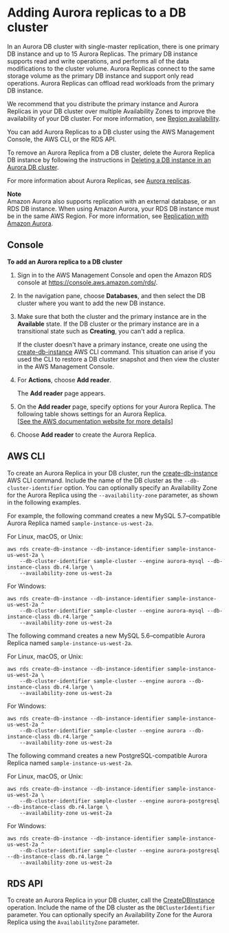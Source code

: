 # Adding Aurora replicas to a DB cluster<a name="aurora-replicas-adding"></a>

In an Aurora DB cluster with single\-master replication, there is one primary DB instance and up to 15 Aurora Replicas\. The primary DB instance supports read and write operations, and performs all of the data modifications to the cluster volume\. Aurora Replicas connect to the same storage volume as the primary DB instance and support only read operations\. Aurora Replicas can offload read workloads from the primary DB instance\. 

We recommend that you distribute the primary instance and Aurora Replicas in your DB cluster over multiple Availability Zones to improve the availability of your DB cluster\. For more information, see [Region availability](Concepts.RegionsAndAvailabilityZones.md#Aurora.Overview.Availability)\.

You can add Aurora Replicas to a DB cluster using the AWS Management Console, the AWS CLI, or the RDS API\.

To remove an Aurora Replica from a DB cluster, delete the Aurora Replica DB instance by following the instructions in [Deleting a DB instance in an Aurora DB cluster](USER_DeleteInstance.md)\.

 For more information about Aurora Replicas, see [Aurora replicas](Aurora.Replication.md#Aurora.Replication.Replicas)\. 

**Note**  
Amazon Aurora also supports replication with an external database, or an RDS DB instance\. When using Amazon Aurora, your RDS DB instance must be in the same AWS Region\. For more information, see [Replication with Amazon Aurora](Aurora.Replication.md)\.

## Console<a name="aurora-replicas-adding.Console"></a>

**To add an Aurora replica to a DB cluster**

1. Sign in to the AWS Management Console and open the Amazon RDS console at [https://console\.aws\.amazon\.com/rds/](https://console.aws.amazon.com/rds/)\.

1. In the navigation pane, choose **Databases**, and then select the DB cluster where you want to add the new DB instance\. 

1.  Make sure that both the cluster and the primary instance are in the **Available** state\. If the DB cluster or the primary instance are in a transitional state such as **Creating**, you can't add a replica\. 

    If the cluster doesn't have a primary instance, create one using the [create\-db\-instance](https://docs.aws.amazon.com/cli/latest/reference/rds/create-db-instance.html) AWS CLI command\. This situation can arise if you used the CLI to restore a DB cluster snapshot and then view the cluster in the AWS Management Console\.  

1. For **Actions**, choose **Add reader**\. 

   The **Add reader** page appears\.

1. On the **Add reader** page, specify options for your Aurora Replica\. The following table shows settings for an Aurora Replica\.    
<a name="aurora_replica_settings"></a>[\[See the AWS documentation website for more details\]](http://docs.aws.amazon.com/AmazonRDS/latest/AuroraUserGuide/aurora-replicas-adding.html)

1. Choose **Add reader** to create the Aurora Replica\.

## AWS CLI<a name="aurora-replicas-adding.CLI"></a>

To create an Aurora Replica in your DB cluster, run the [create\-db\-instance](https://docs.aws.amazon.com/cli/latest/reference/rds/create-db-instance.html) AWS CLI command\. Include the name of the DB cluster as the `--db-cluster-identifier` option\. You can optionally specify an Availability Zone for the Aurora Replica using the `--availability-zone` parameter, as shown in the following examples\.

For example, the following command creates a new MySQL 5\.7–compatible Aurora Replica named `sample-instance-us-west-2a`\.

For Linux, macOS, or Unix:

```
aws rds create-db-instance --db-instance-identifier sample-instance-us-west-2a \
    --db-cluster-identifier sample-cluster --engine aurora-mysql --db-instance-class db.r4.large \
    --availability-zone us-west-2a
```

For Windows:

```
aws rds create-db-instance --db-instance-identifier sample-instance-us-west-2a ^
    --db-cluster-identifier sample-cluster --engine aurora-mysql --db-instance-class db.r4.large ^
    --availability-zone us-west-2a
```

The following command creates a new MySQL 5\.6–compatible Aurora Replica named `sample-instance-us-west-2a`\.

For Linux, macOS, or Unix:

```
aws rds create-db-instance --db-instance-identifier sample-instance-us-west-2a \
    --db-cluster-identifier sample-cluster --engine aurora --db-instance-class db.r4.large \
    --availability-zone us-west-2a
```

For Windows:

```
aws rds create-db-instance --db-instance-identifier sample-instance-us-west-2a ^
    --db-cluster-identifier sample-cluster --engine aurora --db-instance-class db.r4.large ^
    --availability-zone us-west-2a
```

The following command creates a new PostgreSQL\-compatible Aurora Replica named `sample-instance-us-west-2a`\.

For Linux, macOS, or Unix:

```
aws rds create-db-instance --db-instance-identifier sample-instance-us-west-2a \
    --db-cluster-identifier sample-cluster --engine aurora-postgresql --db-instance-class db.r4.large \
    --availability-zone us-west-2a
```

For Windows:

```
aws rds create-db-instance --db-instance-identifier sample-instance-us-west-2a ^
    --db-cluster-identifier sample-cluster --engine aurora-postgresql --db-instance-class db.r4.large ^
    --availability-zone us-west-2a
```

## RDS API<a name="aurora-replicas-adding.API"></a>

To create an Aurora Replica in your DB cluster, call the [CreateDBInstance](https://docs.aws.amazon.com/AmazonRDS/latest/APIReference/API_ModifyDBInstance.html) operation\. Include the name of the DB cluster as the `DBClusterIdentifier` parameter\. You can optionally specify an Availability Zone for the Aurora Replica using the `AvailabilityZone` parameter\.